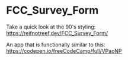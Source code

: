 # FCC_Survey_Form
Take a quick look at the 90's styling: https://reifnotreef.dev/FCC_Survey_Form/

An app that is functionally similar to this: https://codepen.io/freeCodeCamp/full/VPaoNP
